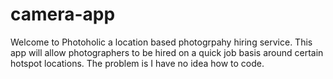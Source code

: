 # camera-app
Welcome to Photoholic a location based photogrpahy hiring service. This app will allow photographers to be hired on a quick job basis around certain hotspot locations. The problem is I have no idea how to code.


